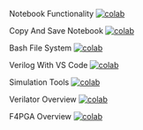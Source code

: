 Notebook Functionality [![colab](https://colab.research.google.com/assets/colab-badge.svg)](https://colab.research.google.com/github/westonMS/tempColab/blob/master/Tutorials/notebook_functionality//notebook_functionality.ipynb)

Copy And Save Notebook [![colab](https://colab.research.google.com/assets/colab-badge.svg)](https://colab.research.google.com/github/westonMS/tempColab/blob/master/Tutorials/copy_and_save_notebook//copy_and_save_notebook.ipynb)

Bash File System [![colab](https://colab.research.google.com/assets/colab-badge.svg)](https://colab.research.google.com/github/westonMS/tempColab/blob/master/Tutorials/bash_file_system//bash_file_system.ipynb)

Verilog With VS Code [![colab](https://colab.research.google.com/assets/colab-badge.svg)](https://colab.research.google.com/github/westonMS/tempColab/blob/master/Tutorials/verilog_with_vs_code//verilog_with_vs_code.ipynb)
    
Simulation Tools [![colab](https://colab.research.google.com/assets/colab-badge.svg)](https://colab.research.google.com/github/westonMS/tempColab/blob/master/Tutorials/using_simulation_tools//using_simulation_tools.ipynb)

Verilator Overview [![colab](https://colab.research.google.com/assets/colab-badge.svg)](https://colab.research.google.com/github/westonMS/tempColab/blob/master/Tutorials/verilator_overview//verilator_overview.ipynb)
    
F4PGA Overview [![colab](https://colab.research.google.com/assets/colab-badge.svg)](https://colab.research.google.com/github/westonMS/tempColab/blob/master/Tutorials/f4pga_overview//f4pga_overview.ipynb)
